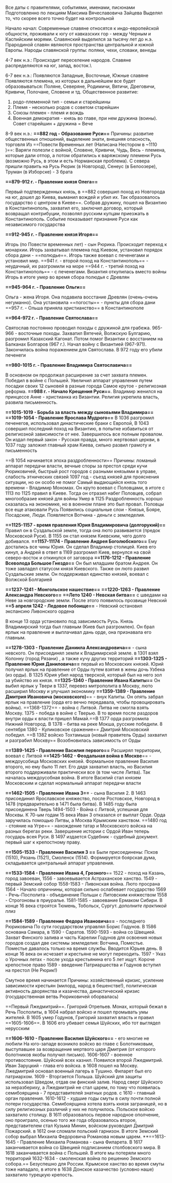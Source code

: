 Все даты с правителями, событиями, именами, писюнами
Подготовленно по лекциям Максима Вячеславовича Зайцева
Выделял то, что скорее всего точно будет на контрольной

Начало начал:
Современные славяне относятся к индо-европейской общности, проживали к югу от кавказских гор - между Черным и Каспийским морями. Славянский выделился за тысячу лет до н.э. Прародиной славян являются пространства центральной и южной Европы. Народы славянской группы: поляки, чехи, словаки, венеды

4-7 век н.э.:
Происходит переселение народов. Славяне распределяются на юг, запад, восток.\

6-7 век н.э.:
Появляются Западные, Восточные, Южные славяне
Появляются племена, из которых в дальнейшем все будет образовываться:
Поляне, Северяне, Родимичи, Вятичи, Дреговичи, Кривичи, Полочане, Словене и тд.
Общественное развитие: 
1) родо-племенной тип - семьи и старейшины
2) Племя - несколько родов с советом старейшин
3) Союзы племен - племя и вождь
4) Военная демократия - князь во главе, при нем дружина (воины). Совет старейшин + дружина = Вече

8-9 век н.э.:
**==882 год - Образование Руси==**
Причины: развитие общественных отношений, выделение знати, внешняя опасность, торговля
Из ==Повести Временных лет (Написана Нестором в ~1110 )==:
Варяги полезли с войной, Словене, Кривичи, Чудь, Весь - племена, которые дали отпор, а потом обратились к варяжскому племени Русь (возможно Русь, в этом и есть Норманская проблема). С севера пришли править на Русь Рюрик (в Новгород), Сенеус (в Белоозере), Труман (в Изборске) - 3 брата

**==879-912 г. - Правление князя Олега==**

Первый подтвержденных князь, в ==882 совершил поход из Новгорода на юг, дошел до Киева, выманил вождей и убил их. Так образовалось государство с центром в Киеве==. Собрав дружину, пошел на Византию в Константинополь, захватил его, заключил договор, который возвращал контрибуции, позволял русским купцам приезжать в Константинополь. Событие показывает признание Руси как независимого государства 

**==912-945 г. - Правление князя Игоря==**

Игорь (по Повести временных лет) - сын Рюрика. Происходит переход к монархии. Игорь захватывал племена под Киевом, установил порядок сбора дани - ==полюдье==. Игорь также воевал с печенегами и установил мир. 
==941 г. - второй поход на Константинополь== - неудачный, их разгромили на море
==944 г. - третий поход на Константинополь== - с печенегами. Византия откупилась вместо войны
Игорь в итоге умер во время сбора полюдья с Древлян

**==945-964 г. - Правление Ольги==**

Ольга - жена Игоря. Она подавила восстание Древлян (очень-очень негуманно). Она установила ==погосты== - пункты для сбора дани
==957 г. - Ольша приняла христианство== в Константинополе

**==964-972 г. - Правление Святослава==**

Святослав постоянно проводил походы с дружиной для грабежа. 965-966 - восточные походы. Захватил Вятечей, Волжскую Булгарию, разгромил Казахский Кагонат. Потом помог Византии с восстанием на Балканах Болгаров (967 г.). Начал войну с Византией (967-971). Закончилась война поражением для Святослава. В 972 году его убили печенеги 

**==980-1015 г. - Правление Владимира Святославича==**

В основном он продолжал расширение за счет захвата племен. Победил в войне с Польшей. Увеличил аппарат управления путем посадки своих 12 сыновей в разные города
Самое крутое - религиозная реформа.  **==988 г. - Начало Крещения Руси==**. Владимир женился на принцессе Анне - христианка из Византии. Религия укрепила власть, развила письменность. 

**==1015-1019 - Борьба за власть между сыновьями Владимира==**
**==1019-1054 - Правление Ярослава Мудрого==**
В 1036 разгромил печенегов, использовал династические браки с Европой, 
В 1043 совершил последний поход на Византию, в попытке избавиться от религиозной зависимости от нее. Завершилось все полным провалом. 
Он издал первый закон - Русская правда, много жертвовал церкви, в 1037 году заложил главный храм Киева, сильно развил грамоту и письменность 

==В 1054 начинается эпоха раздробленности==
Причины: ломаный аппарат передачи власти, вечные споры за престол среди кучи Рюриковичей, быстрый рост городов с разными князьями в управе, слабость этнических связей
1097 год - съезд князей для прояснения ситуации, но он особо не помог
Самый выдающийся князь того времени - Владимир Мономах. Он круто воевал с Половцами, в итоге с 1113 по 1125 правил в Киеве. Тогда он отразил набег Половцев, собрал многообразие князей для войны
Умер в 1125
Раздробленность хорошо сказалась на экономике, но в военном плане это был провал. Половцы все еще атаковали Русь
Появились социальные слои - Князья, Бояре, Посадские, Люди. Появляется Вотчина - деньги с земледелия. 

**==1125-1157 - время правления Юрия Владимировича (долгорукий)==**
Правил он в Суздальской земле, тогда она люто развивается (предок Московской Руси). В 1155 он стал князем Киевским, чего долго добивался. 
**==1157-11174 - Правление Андрея Боголюбского==** 
Ему достались все чины Юрия. Он сделал Владимир столицей. Киев его кинул, а Андрей в ответ в 1169 разгромил Киев, вернулся на свой северо-восток и откинулся от заговора
**==1176-1212 - Правление Всеволода Большое Гнездо==** 
Он был младшим братом Андрея. Он тоже завладел статусом князя Киевского. Также он люто развил Суздальские земли. Он поддерживал единство князей, воевал с Волжской Болгарией

**==1237-1241 - Монгольское нашествие==**
**==1220-1263 - Правление Александра Невского==**
**==Лето 1240 - Невская битва==** с шведами на Неве за новгородские земли. После этого появилось прозвище Невский
**==5 апреля 1242 - Ледовое побоище==** - Невский остановил экспансию Ливонского ордена

В конце 13 орда установило под зависимость Русь. Князь Владимирский тогда был главным (Киев был разгромлен). Он брал ярлык на правление и выплачивал дань орде, она признавала его главным. 

**==1278-1303 - Правление Даниила Александровича==** - сына невского. 
Он присоединял земли к Владимирской земле. в 1301 взял Колонну (город Рязани) , а также кучу других территорий
**==1303-1325 - Правление Юрия Даниловича==** 
первый из Московских князей. Юрий получил ярлык на правление от Орды путем взятия в жены дочь Узбека (из орды). В 1325 Юрия убил народ тверской, который был на него зол за убийство их князя. 
**==1325-1340 - Правление Ивана Калиты==** 
Он выбил ярлык у Твери в 1337, перевез митрополита в Москву, люто расширил Москву и улучшил экономику
**==1359-1389 - Правление Дмитрия Ивановича (московского)**== - внук Калиты. 
Он опять забрал ярлык на правление (орда его вечно передавала, чтобы провоцировать войны). ==1368-1372== - война с Литвой. Литва не смогла взять Москву. 1375 - победа в войне с Тверью. В то время после раздоров внутри орды к власти пришел Мамай.==В 1377 орда разгромила Нижний Новгород. В 1378 - битва на реке Мокша, русские победили. 8 сентября 1380 - Куликовское сражение== Дмитрий Московский победил. 
==В 1382 войско Тохтамыша (новый правитель Орды) захватил и разграбил Москву==
Возобновилась зависимость от Орды 

**==1389-1425 - Правление Василия первого==**
Расширял территории, воевал с Литвой
**==1425-1462 - Феодальная война в Москве**==  - междоусобица Московских князей. Формальное правление Василия второго, но ему было 11 лет. Его дядя захватил власть, но Василия второго поддерживали практически все (в том числе Литва). Так началась междоусобная война. В итоге Василий стал князем Московским и сделал нормальный аппарат передачи власти 

**==1462-1505 - Правление Ивана 3==** - сына Василия 2. 
В 1463 присоединил Ярославское княжество, после Ростовское, Новгород в 1478 (предварительно в 1471 была битва). В 1485 году была присоединена Тверь
1494-1503 - Война с Литвой, успешная для Москвы. К 70-ым годам 15 века Иван 3 отказался от выплат Орде. Орда заручилась помощью Литвы, а Москва Крымским ханством. ==1480 год - стояние на Угре== - нахождение татар и Московского войска на разных берегах реки. Завершение истории с Ордой
Иван теперь государь всея Руси. 
В 1497 издается Судебник - судебный документ. первый шаг к крепостному праву. 

**==1505-1533 - Правление Василия 3 ==**
Были присоединены: Псков (1510), Рязань (1521), Смоленск (1514). Формируется боярская дума, складывается центральный аппарат управления. 

**==1533-1584 - Правление Ивана 4, Грозного**==
1522 - поход на Казань, город завоеван, 1556 - завоевывается Астраханское ханство. 
1549 - первый Земский собор
1558-1583 - Ливонская война. Люто просрана
1564 - Начало опричнины, которая сильно ослабевает государство
1569 - Речь-Посполита - объединение Польши с Литовским княжеством
1558 - Строгоновы в приуралье. 1581-1585 - завоевание Ермаком Сибири. 
В конце 16 века строятся Тюмень, Тобольск, Сургут. 
*дополните практикой плиз*

**==1584-1589 - Правление Федора Ивановича==** - последнего Рюриковича
По сути государством управлял Борис Годунов. В 1586 основана Самара, в 1590 - Саратов. 
1590-1593 - война со Швецией. Захват Финского залива и часть Карелии
Годунов для освоения новых городов создал две системы земледелия:
Вотчина, Поместье. Поместье давалось только на время службы. Вводится Юрьев день. В конце 16 века он исчезает и крестьяне не могут переходить. 1597 - Указ о Урочных летах - после ухода крестьянина его 5 лет ищут. Короче крепостное право
1589 - введение Патриаршества и Годунов вступил на престол (Не Рюрик!)

Смутное время начинается
Причины: хозяйственный кризис, усиление зависимости крестьян (милорд, народ в бешенстве!), политическая активность дворянства и казачества, династический кризис (государственная ветвь Рюриковичей оборвалась)

==Первый Лжедмитрий==. Григорий Отрепьев. Монах, который бежал в Речь Посполиты, в 1604 набрал войско и пошел промывать умы жителей. В 1605 умер Годунов, Григорий захватил власть и правил ==1605-1606==. В 1606 его убивает семья Шуйских, ибо тот выглядел нерусским

**==1606-1610 - Правление Василия Шуйского==** - его многие не любили 
На юго-западе возникло войско во главе с Болотниковым, выступавшее за возвращение мертвого царя Дмитрия (от которого болотников якобы получил письмо). 1606-1607 - военное противостояние. Шуйский всех казнил. 
Появился второй Лжедмитрий. Иван Заруцкий - глава его войска. в 1608 пошел на Москву. Лжедмитрий основал военный лагерь в Тушино. Филарет был его патриархом. 
1609 - Вторгается Польша. Шуйский для защиты использовал Шведом, отдав ом финский залив. 
Народ сверг Шуйского за неразбериху, а Лжедмитрий не стал царем, по тому что появилась семибоярщина - 7 представителей знатных родов. с 1610 - главный орган правления. 1610-1612 - худшие годы смуты в силу почти полной потери государства. Семибоярщина хотела взять князя заграницей, но в силу религиозных различий у них не получилось. 
Польское войско захватило столицу. В 1611 образовалось первое народное ополчение, оно проиграло, осенью того же года образовалось второе, представителем стал Кузьма Минин, войском руководил Дмитрий Пожарский. в 1612 они сломали польский гарнизон. 
В итоге Земский собор выбрал Михаила Федоровича Романова новым царем. 
**==1613-1645 - Правление Михаила Романова - сына Филарета. 
В 1617 заканчивается война со Швецией подписанием столбовского мира. 
В 1618 заканчивается война с Польшей. 
В итоге мы потеряли много территорий
1632-1634 - смоленская война по решению Земского собора.== Безуспешно для России.
Крымское ханство во время смуты тоже нападало, в итоге в 1638 Донское казачество (условно наше) захватило турецкую крепость. 


